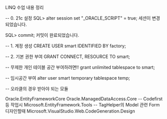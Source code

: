 LINQ 수업 내용 정리

-- 0. 21c 설정
SQL> alter session set "_ORACLE_SCRIPT" = true;
세션이 변경되었습니다.

SQL> commit;
커밋이 완료되었습니다.

-- 1. 계정 생성
CREATE USER smart IDENTIFIED BY factory;

-- 2. 기본 권한 부여
GRANT CONNECT, RESOURCE TO smart;

-- 무제한 개인 테이블 공간 부여하려면!!
grant unlimited tablespace to smart;

-- 임시공간 부여
alter user smart temporary tablespace temp;

-- 오라클의 경우 받아야 되는 모듈

Oracle.EntityFrameworkCore
Oracle.ManagedDataAccess.Core
-- Codefirst 등 작업시
Microsoft.EntityFramework.Tools
-- TagHelper의 Model 관련 Form 디자인할때
Microsoft.VisualStudio.Web.CodeGeneration.Design
